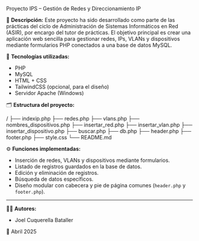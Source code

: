 Proyecto IPS – Gestión de Redes y Direccionamiento IP

📌 **Descripción:**
Este proyecto ha sido desarrollado como parte de las prácticas del ciclo de Administración de Sistemas Informáticos en Red (ASIR), por encargo del tutor de prácticas. El objetivo principal es crear una aplicación web sencilla para gestionar redes, IPs, VLANs y dispositivos mediante formularios PHP conectados a una base de datos MySQL.

🧰 **Tecnologías utilizadas:**
- PHP
- MySQL
- HTML + CSS
- TailwindCSS (opcional, para el diseño)
- Servidor Apache (Windows)

🗂️ **Estructura del proyecto:**

/ ├── indexip.php
├── redes.php
├── vlans.php
├── nombres_dispositivos.php
├── insertar_red.php
├── insertar_vlan.php
├── insertar_dispositivo.php
├── buscar.php
├── db.php
├── header.php
├── footer.php
├── style.css
└── README.md


⚙️ **Funciones implementadas:**
- Inserción de redes, VLANs y dispositivos mediante formularios.
- Listado de registros guardados en la base de datos.
- Edición y eliminación de registros.
- Búsqueda de datos específicos.
- Diseño modular con cabecera y pie de página comunes (`header.php` y `footer.php`).

---

🧑‍💻 **Autores:**
- Joel Cuquerella Bataller  

📅 Abril 2025
